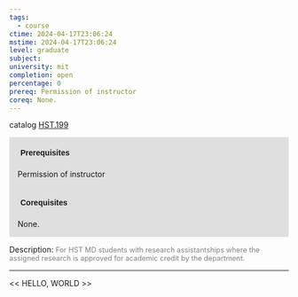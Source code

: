 ```yaml
---
tags:
  - course
ctime: 2024-04-17T23:06:24
mstime: 2024-04-17T23:06:24
level: graduate
subject: 
university: mit
completion: open
percentage: 0
prereq: Permission of instructor
coreq: None.
---
```


catalog [HST.199](http://student.mit.edu/catalog/mHSTa.html#HST.199)

<span style="display: block; padding: 15px; background-color: rgb(100, 100, 100, 0.2);"><font id="m_prereq4004_0" style="display: block; font-family: Arial, sans-serif; font-weight: bold; padding: 5px">Prerequisites</font><br><span id="prereq4004_0">Permission of instructor</span></span>
<span style="display: block; padding: 15px; background-color: rgb(100, 100, 100, 0.2);"><font id="m_coreq4004_0" style="display: block; font-family: Arial, sans-serif; font-weight: bold; padding: 5px">Corequisites</font><br><span id="coreq4004_0">None.</span></span>

<font style="">Description:</font>
<font style="color: grey; font-size: 0.8rem;">For HST MD students with research assistantships where the assigned research is approved for academic credit by the department.</font>



---

<< HELLO, WORLD >>
